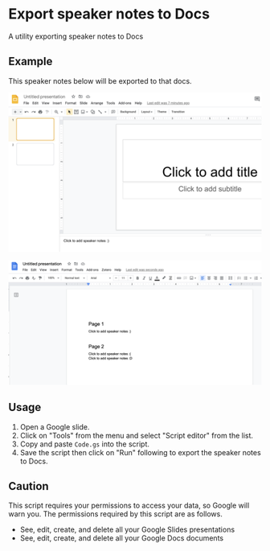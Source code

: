 # Export speaker notes to Docs

A utility exporting speaker notes to Docs

## Example

This speaker notes below will be exported to that docs.

![slides](https://github.com/ajfAfg/google-apps-script-utilities/blob/images/exportSpeakerNotesToDocs/slides.png)

![docs](https://github.com/ajfAfg/google-apps-script-utilities/blob/images/exportSpeakerNotesToDocs/docs.png)

## Usage

1. Open a Google slide.
2. Click on "Tools" from the menu and select "Script editor" from the list.
3. Copy and paste `Code.gs` into the script.
4. Save the script then click on "Run" following to export the speaker notes to Docs.

## Caution

This script requires your permissions to access your data, so Google will warn you. The permissions required by this script are as follows.

- See, edit, create, and delete all your Google Slides presentations
- See, edit, create, and delete all your Google Docs documents
